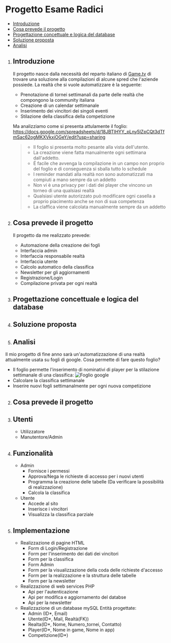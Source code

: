 # Progetto Esame Radici
-   [Introduzione](#Introduzione)
-   [Cosa prevede il progetto](#Cosa-prevede-il-progetto)
-   [Progettazione concettuale e logica del database](#Progettazione-concettuale-e-logica-del-database])
-   [Soluzione proposta](#Soluzione-proposta)
-   [Analisi](#Analisi)


1. ## Introduzione
   Il progetto nasce dalla necessità del reparto italiano di [Game.tv](https://www.game.tv/it) di trovare una soluzione alla compilazioni di alcune spred che l'aziende possiede.
   La realtà che si vuole automatizzare è la seguente:
      - Prenotazione di tornei settimanali da parte delle realtà che compongono la community italiana
      - Creazione di un calendar settimanale
      - Inserimento dei vincitori dei singoli eventi
      - Stilazione della classifica della competizione

   Ma analizziamo come si presenta attulamente il foglio:
   https://docs.google.com/spreadsheets/d/18JBTIHYY_pLny5lZpCQt3dTfmSac62ogMKXVkxiOGeY/edit?usp=sharing
   
   > - Il foglio si presenta molto pesante alla vista dell'utente.
   > - La creazione viene fatta manualmente ogni settimana dall'addetto.
   > - É facile che avvenga la compilazione in un campo non proprio del foglio e di conseguenza si sballa tutto lo schedule
   > - I reminder mandati alla realtà non sono automatizzati ma compiuti a mano sempre da un addetto
   > - Non vi è una privacy per i dati dei player che vincono un torneo di una qualsiasi realtà
   > - Qualsiasi utente autorizzato può modificare ogni casella a proprio piacimento anche se non di sua competenza
   > - La claffica viene calcolata manualmente sempre da un addetto
   
2. ## Cosa prevede il progetto
   Il progetto da me realizzato prevede:
     - Automazione della creazione dei fogli
     - Interfaccia admin
     - Interfaccia responsabile realtà
     - Interfaccia utente
     - Calcolo automatico della classifica
     - Newsletter per gli aggiornamenti
     - Registrazione/Login
     - Compilazione privata per ogni realtà

3. ## Progettazione concettuale e logica del database


4. ## Soluzione proposta


6. ## Analisi





Il mio progetto di fine anno sarà un'automatizzazione di una realtà attualmente usata su fogli di google.
Cosa permette di fare questo foglio?
   -  Il foglio permette l'inserimento di nominativi di player per la stilazione settimanale di una classifica:
   ![Foglio google](https://github.com/Radish0/Progetto_Esame/blob/main/Stuff/Esempio.png "Esempio di Foglio google")
   -  Calcolare la classifica settimanale
   -  Inserire nuovi fogli settimanalmente per ogni nuova competizione

2. ## Cosa prevede il progetto


3. ## Utenti    
     - Utilizzatore
     - Manutentore/Admin

4. ## Funzionalità
    - Admin
      - Fornisce i permessi 
      - Approva/Nega le richieste di accesso per i nuovi utenti
      - Programma la creazione delle tabelle (Da verificare la possibilità di realizzazione)
      - Calcola la classifica
    - Utente
      - Accede al sito
      - Inserisce i vincitori
      - Visualizza la classifica parziale
      
5. ## Implementazione
      - Realizzazione di pagine HTML
         - Form di Login/Registrazione
         - Form per l'inserimento dei dati dei vincitori
         - Form per la classifica 
         - Form Admin
         - Form per la visualizzazione della coda delle richieste d'accesso
         - Form per la realizzazione e la struttura delle tabelle
         - Form per la newsletter
      - Realizzazione di web services PHP
         - Api per l'autenticazione
         - Api per modifica e aggiornamento del databse
         - Api per la newsletter
      - Realizzazione di un database mySQL
         Entità progettate:
         - Admin (ID*, Email)
         - Utente(ID*, Mail, Realtà(FK))
         - Realta(ID*, Nome, Numero_tornei, Contatto)
         - Player(ID*, Nome in game, Nome in app)
         - Competizione(ID*)







